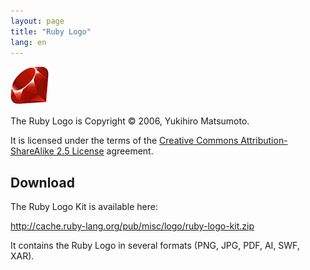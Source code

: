 ```yaml
---
layout: page
title: "Ruby Logo"
lang: en
---
```


![The Ruby Logo][logo]

The Ruby Logo is Copyright &copy; 2006, Yukihiro Matsumoto.

It is licensed under the terms of the
[Creative Commons Attribution-ShareAlike 2.5 License][cc-by-sa] agreement.


## Download

The Ruby Logo Kit is available here:

<http://cache.ruby-lang.org/pub/misc/logo/ruby-logo-kit.zip>

It contains the Ruby Logo in several formats
(PNG, JPG, PDF, AI, SWF, XAR).


[logo]: /images/header-ruby-logo.png
[cc-by-sa]: http://creativecommons.org/licenses/by-sa/2.5/
